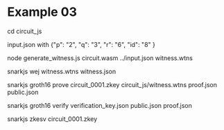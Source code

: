 # Example 03

cd circuit_js

input.json with {"p": "2", "q": "3", "r": "6", "id": "8" } 

node generate_witness.js circuit.wasm ../input.json witness.wtns

snarkjs wej  witness.wtns witness.json




snarkjs groth16 prove circuit_0001.zkey circuit_js/witness.wtns proof.json public.json




snarkjs groth16 verify verification_key.json public.json proof.json

snarkjs zkesv circuit_0001.zkey


